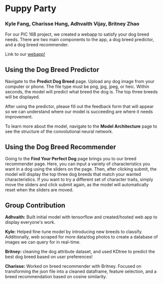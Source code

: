 # Puppy Party
### Kyle Fang, Charisse Hung, Adhvaith Vijay, Britney Zhao

For our PIC 16B project, we created a webapp to satisfy your dog breed needs. There are two main components to the app, a dog breed predictor, and a dog breed recommender.

Link to our [webapp!](https://pic16b-dog-detector.herokuapp.com/)

## Using the Dog Breed Predictor

Navigate to the **Predict Dog Breed** page. Upload any dog image from your computer or phone. The file type must be png, jpg, jpeg, or heic. Within seconds, the model will predict what breed the dog is. The top three breeds will be displayed.

After using the predictor, please fill out the feedback form that will appear so we can understand where our model is succeeding are where it needs improvement.

To learn more about the model, navigate to the **Model Architecture** page to see the structure of the convolutional neural network.

## Using the Dog Breed Recommender

Going to the **Find Your Perfect Dog** page brings you to our breed recommender page. Here, you can input a variety of characteristics you want in a dog using the sliders on the page. Then, after clicking submit, the model will display the top three dog breeds that match your wanted characteristics. If you want to try a different set of character traits, simply move the sliders and click submit again, as the model will automatically reset when the sliders are moved. 

## Group Contribution

**Adhvaith:** Built initial model with tensorflow and created/hosted web app to display everyone's work.

**Kyle:** Helped fine-tune model by introducing new breeds to classify. Additionally, web scraped for more data/dog photos to create a database of images we can query for in real-time.

**Britney:** cleaning the dog attribute dataset, and used KDtree to predict the best dog breed based on user preferences!

**Charisse:** Worked on breed recommender with Britney. Focused on transforming the json file into a cleaned dataframe, feature selection, and a breed recommendation based on cosine similarity.
